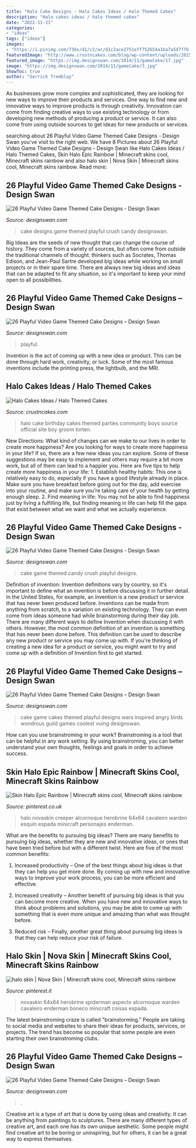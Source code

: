 ```yaml
---
title: "Halo Cake Designs - Halo Cakes Ideas / Halo Themed Cakes"
description: "Halo cakes ideas / halo themed cakes"
date: "2022-11-21"
categories:
- "ideas"
tags: ["ideas"]
images:
- "https://i.pinimg.com/736x/d1/c2/ac/d1c2ace2751eff752654a1ba7a5d7ffb.jpg"
featuredImage: "http://www.crustncakes.com/blog/wp-content/uploads/2015/10/735fba6f3da22e57bbadcfeff14ac135.jpg"
featured_image: "https://img.designswan.com/2014/11/gameCake/17.jpg"
image: "https://img.designswan.com/2014/11/gameCake/3.jpg"
ShowToc: true
author: "Garrick Tremblay"
---
```



As businesses grow more complex and sophisticated, they are looking for new ways to improve their products and services. One way to find new and innovative ways to improve products is through creativity. Innovation can come from finding creative ways to use existing technology or from developing new methods of producing a product or service. It can also come from using outside sources to get ideas for new products or services.

	

		
searching about 26 Playful Video Game Themed Cake Designs - Design Swan you've visit to the right web. We have 8 Pictures about 26 Playful Video Game Themed Cake Designs - Design Swan like Halo Cakes Ideas / Halo Themed Cakes, Skin Halo Epic Rainbow | Minecraft skins cool, Minecraft skins rainbow and also halo skin | Nova Skin | Minecraft skins cool, Minecraft skins rainbow. Read more:
		
    
## 26 Playful Video Game Themed Cake Designs - Design Swan

<img loading=lazy src="https://img.designswan.com/2014/11/gameCake/17.jpg" onerror="this.onerror=null;this.src='https://tse3.mm.bing.net/th?id=OIP.1qziSyPYSs3iPZf33vSKZgHaJS&amp;pid=15.1';" alt="26 Playful Video Game Themed Cake Designs - Design Swan">

_Source: designswan.com_

>cake designs game themed playful crush candy designswan. 

	

Big Ideas are the seeds of new thought that can change the course of history. They come from a variety of sources, but often come from outside the traditional channels of thought. thinkers such as Socrates, Thomas Edison, and Jean-Paul Sartre developed big ideas while working on small projects or in their spare time. There are always new big ideas and ideas that can be adapted to fit any situation, so it's important to keep your mind open to all possibilities.

    
## 26 Playful Video Game Themed Cake Designs – Design Swan

<img loading=lazy src="https://img.designswan.com/2014/11/gameCake/3.jpg" onerror="this.onerror=null;this.src='https://tse4.mm.bing.net/th?id=OIP.FqNbpnS_Lkr6XIJKyCO9HwHaLH&amp;pid=15.1';" alt="26 Playful Video Game Themed Cake Designs – Design Swan">

_Source: designswan.com_

>playful. 

	

Invention is the act of coming up with a new idea or product. This can be done through hard work, creativity, or luck. Some of the most famous inventions include the printing press, the lightbulb, and the MRI.

    
## Halo Cakes Ideas / Halo Themed Cakes

<img loading=lazy src="http://www.crustncakes.com/blog/wp-content/uploads/2015/10/735fba6f3da22e57bbadcfeff14ac135.jpg" onerror="this.onerror=null;this.src='https://tse2.mm.bing.net/th?id=OIP.axfR5YAyPSxjiB86KALvMQHaJ4&amp;pid=15.1';" alt="Halo Cakes Ideas / Halo Themed Cakes">

_Source: crustncakes.com_

>halo cake birthday cakes themed parties community boys source official site boy groom torten. 

	

New Directions: What kind of changes can we make to our lives in order to create more happiness?
Are you looking for ways to create more happiness in your life? If so, there are a few new ideas you can explore. Some of these suggestions may be easy to implement and others may require a bit more work, but all of them can lead to a happier you. Here are five tips to help create more happiness in your life: 1. Establish healthy habits: This one is relatively easy to do, especially if you have a good lifestyle already in place. Make sure you have breakfast before going out for the day, add exercise into your routine, and make sure you’re taking care of your health by getting enough sleep. 2. Find meaning in life: You may not be able to find happiness just by living a fulfilling life, but finding meaning in life can help fill the gaps that exist between what we want and what we actually experience.

    
## 26 Playful Video Game Themed Cake Designs - Design Swan

<img loading=lazy src="https://img.designswan.com/2014/11/gameCake/20.jpg" onerror="this.onerror=null;this.src='https://tse2.mm.bing.net/th?id=OIP.4TSTqzDSzsCn4Mu1uJyZBwHaJ4&amp;pid=15.1';" alt="26 Playful Video Game Themed Cake Designs - Design Swan">

_Source: designswan.com_

>cake game themed candy crush playful designs. 

	

Definition of invention:
Invention definitions vary by country, so it's important to define what an invention is before discussing it in further detail. In the United States, for example, an invention is a new product or service that has never been produced before. Inventions can be made from anything from scratch, to a variation on existing technology. They can even come from ideas someone had while brainstorming during their day job.
There are many different ways to define Invention when discussing it with others. However, the most common definition of an invention is something that has never been done before. This definition can be used to describe any new product or service you may come up with. If you're thinking of creating a new idea for a product or service, you might want to try and come up with a definition of Invention first to get started.

    
## 26 Playful Video Game Themed Cake Designs – Design Swan

<img loading=lazy src="http://img.designswan.com/2014/11/gameCake/4.jpg" onerror="this.onerror=null;this.src='https://tse3.mm.bing.net/th?id=OIP.47RbHrtPc2fwgK387FLB6gHaG8&amp;pid=15.1';" alt="26 Playful Video Game Themed Cake Designs – Design Swan">

_Source: designswan.com_

>cake game cakes themed playful designs wars inspired angry birds wondrous guild games coolest vuing designswan. 

	

How can you use brainstroming in your work?
Brainstroming is a tool that can be helpful in any work setting. By using brainstroming, you can better understand your own thoughts, feelings and goals in order to achieve success.

    
## Skin Halo Epic Rainbow | Minecraft Skins Cool, Minecraft Skins Rainbow

<img loading=lazy src="https://i.pinimg.com/736x/d1/c2/ac/d1c2ace2751eff752654a1ba7a5d7ffb.jpg" onerror="this.onerror=null;this.src='https://tse2.mm.bing.net/th?id=OIP.sqSkADux-QlxzUJsAmSqPgAAAA&amp;pid=15.1';" alt="Skin Halo Epic Rainbow | Minecraft skins cool, Minecraft skins rainbow">

_Source: pinterest.co.uk_

>halo novaskin creeper alcornoque herobrine 64x64 cavaleiro warden esquin espada minicraft personajes enderman. 

	

What are the benefits to pursuing big ideas?
There are many benefits to pursuing big ideas, whether they are new and innovative ideas, or ones that have been tried before but with a different twist. Here are five of the most common benefits:
1. Increased productivity – One of the best things about big ideas is that they can help you get more done. By coming up with new and innovative ways to improve your work process, you can be more efficient and effective.

2. Increased creativity – Another benefit of pursuing big ideas is that you can become more creative. When you have new and innovative ways to think about problems and solutions, you may be able to come up with something that is even more unique and amazing than what was thought before.

3. Reduced risk – Finally, another great thing about pursuing big ideas is that they can help reduce your risk of failure.

    
## Halo Skin | Nova Skin | Minecraft Skins Cool, Minecraft Skins Rainbow

<img loading=lazy src="https://i.pinimg.com/736x/59/e5/97/59e597e6cf4211aa746ff2888478a860.jpg" onerror="this.onerror=null;this.src='https://tse1.mm.bing.net/th?id=OIP.clA3u3qiF_mAuMUo-Byw1QAAAA&amp;pid=15.1';" alt="halo skin | Nova Skin | Minecraft skins cool, Minecraft skins rainbow">

_Source: pinterest.it_

>novaskin 64x64 herobrine spiderman aspecto alcornoque warden cavaleiro enderman boneco minicraft coisas espada. 

	

The latest brainstroming craze is called "brainstorming." People are taking to social media and websites to share their ideas for products, services, or projects. The trend has become so popular that some people are even starting their own brainstroming clubs.

    
## 26 Playful Video Game Themed Cake Designs – Design Swan

<img loading=lazy src="https://img.designswan.com/2014/11/gameCake/2.jpg" onerror="this.onerror=null;this.src='https://tse4.mm.bing.net/th?id=OIP.LvkwAIwth6uE1pyGMn27tAHaJ5&amp;pid=15.1';" alt="26 Playful Video Game Themed Cake Designs – Design Swan">

_Source: designswan.com_

>. 

	

Creative art is a type of art that is done by using ideas and creativity. It can be anything from paintings to sculptures. There are many different types of creative art, and each one has its own unique aesthetic. Some people might find creative art to be boring or uninspiring, but for others, it can be a great way to express themselves.

